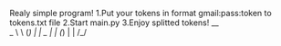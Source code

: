Realy simple program!
1.Put your tokens in format gmail:pass:token to tokens.txt file
2.Start main.py
3.Enjoy splitted tokens!
     __  
  _  \ \ 
 (_)  | |
  _   | |
 (_)  | |
     /_/ 
